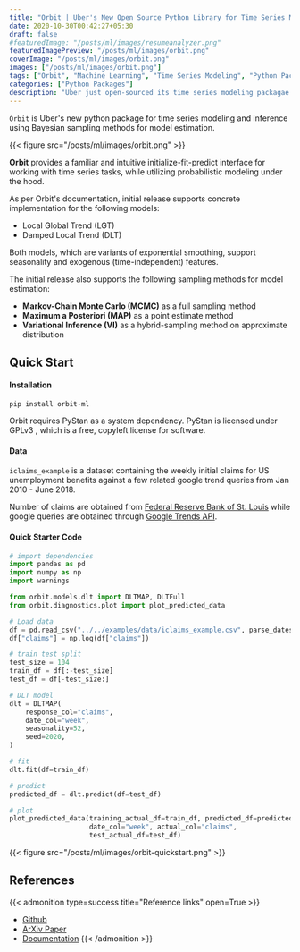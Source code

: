 ```yaml
---
title: "Orbit | Uber's New Open Source Python Library for Time Series Modeling"
date: 2020-10-30T00:42:27+05:30
draft: false
#featuredImage: "/posts/ml/images/resumeanalyzer.png"
featuredImagePreview: "/posts/ml/images/orbit.png"
coverImage: "/posts/ml/images/orbit.png"
images: ["/posts/ml/images/orbit.png"]
tags: ["Orbit", "Machine Learning", "Time Series Modeling", "Python Packages"]
categories: ["Python Packages"]
description: "Uber just open-sourced its time series modeling packagae - Orbit based on probabilistic modeling"
---
```

<!--more-->


`Orbit` is Uber's new python package for time series modeling and inference using Bayesian sampling methods for model estimation. 

{{< figure src="/posts/ml/images/orbit.png" >}}

**Orbit** provides a familiar and intuitive initialize-fit-predict interface for working with time series tasks, while utilizing probabilistic modeling under the hood.



As per Orbit's documentation, initial release supports concrete implementation for the following models:

- Local Global Trend (LGT)
- Damped Local Trend (DLT)



Both models, which are variants of exponential smoothing, support seasonality and exogenous (time-independent) features.



The initial release also supports the following sampling methods for model estimation:

- **Markov-Chain Monte Carlo (MCMC)** as a full sampling method
- **Maximum a Posteriori (MAP)** as a point estimate method
- **Variational Inference (VI)** as a hybrid-sampling method on approximate distribution



## Quick Start


#### Installation 
`pip install orbit-ml`

Orbit requires PyStan as a system dependency. PyStan is licensed under GPLv3 , which is a free, copyleft license for software.

#### Data
`iclaims_example` is a dataset containing the weekly initial claims for US unemployment benefits against a few related google trend queries from Jan 2010 - June 2018. 


Number of claims are obtained from [Federal Reserve Bank of St. Louis](https://fred.stlouisfed.org/series/ICNSA) while google queries are obtained through [Google Trends API](https://trends.google.com/trends/?geo=US).

#### Quick Starter Code
```python
# import dependencies
import pandas as pd
import numpy as np
import warnings

from orbit.models.dlt import DLTMAP, DLTFull
from orbit.diagnostics.plot import plot_predicted_data

# Load data
df = pd.read_csv("../../examples/data/iclaims_example.csv", parse_dates=["week"])
df["claims"] = np.log(df["claims"])

# train test split
test_size = 104
train_df = df[:-test_size]
test_df = df[-test_size:]

# DLT model 
dlt = DLTMAP(
    response_col="claims",
    date_col="week",
    seasonality=52,
    seed=2020,
)

# fit
dlt.fit(df=train_df)

# predict
predicted_df = dlt.predict(df=test_df)

# plot
plot_predicted_data(training_actual_df=train_df, predicted_df=predicted_df,
                    date_col="week", actual_col="claims",
                    test_actual_df=test_df)

```
{{< figure src="/posts/ml/images/orbit-quickstart.png" >}}


## References

{{< admonition type=success title="Reference links" open=True >}}
- [Github](https://github.com/uber/orbit)
- [ArXiv Paper](https://arxiv.org/abs/2004.08492)
- [Documentation](https://uber.github.io/orbit/)
{{< /admonition >}}

